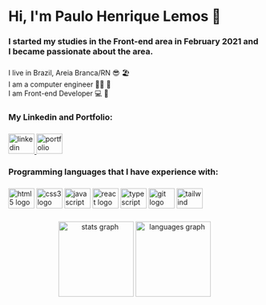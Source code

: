 <h1 align="left">Hi, I'm Paulo Henrique Lemos 👋</h1>

###

<h3 align="left">I started my studies in the Front-end area in February 2021 and I became passionate about the area.</h3>

###

<p align="left">I live in Brazil, Areia Branca/RN 😎 🏖️<br>I am a computer engineer 👨‍🎓 📘<br>I am Front-end Developer 💻 🚀</p>

###

<h3 align="left">My Linkedin and Portfolio:</h3>

###

<div align="left">
  <a href="https://www.linkedin.com/in/devphlemos" target="_blank" rel="noopener noreferrer" title="Linkedin">
    <img src="https://raw.githubusercontent.com/maurodesouza/profile-readme-generator/master/src/assets/icons/social/linkedin/default.svg" width="52" height="40" alt="linkedin logo"  />
  </a>
  <a href="https://paulohenriquelemos-portfolio.vercel.app" target="_blank" rel="noopener noreferrer" title="Portfolio">
    <img src="https://cdn.jsdelivr.net/gh/devicons/devicon/icons/devicon/devicon-original.svg" width="52" height="40" alt="portfolio logo"  />
  </a>
</div>

###

<h3 align="left">Programming languages that I have experience with:</h3>

###

<div align="left">
  <img src="https://cdn.jsdelivr.net/gh/devicons/devicon/icons/html5/html5-original.svg" height="40" width="52" alt="html5 logo" title="HTML5" />
  <img src="https://cdn.jsdelivr.net/gh/devicons/devicon/icons/css3/css3-original.svg" height="40" width="52" alt="css3 logo" title="CSS3" />
  <img src="https://cdn.jsdelivr.net/gh/devicons/devicon/icons/javascript/javascript-original.svg" height="40" width="52" alt="javascript logo" title="JavaScript" />
  <img src="https://cdn.jsdelivr.net/gh/devicons/devicon/icons/react/react-original.svg" height="40" width="52" alt="react logo" title="React" />
  <img src="https://cdn.jsdelivr.net/gh/devicons/devicon/icons/typescript/typescript-original.svg" height="40" width="52" alt="typescript logo" title="Typescript" />
  <img src="https://cdn.jsdelivr.net/gh/devicons/devicon/icons/git/git-original.svg" height="40" width="52" alt="git logo" title="Git" />
  <img src="https://upload.wikimedia.org/wikipedia/commons/d/d5/Tailwind_CSS_Logo.svg" height="40" width="52" alt="tailwind logo" title="Tailwind"  />
</div>

###

<div align="center">
  <img src="https://github-readme-stats.vercel.app/api?hide_title=false&hide_rank=false&show_icons=true&include_all_commits=true&count_private=true&disable_animations=false&theme=dracula&locale=en&hide_border=false&username=paulohenriquelemos" height="150" alt="stats graph"  />
  <img src="https://github-readme-stats.vercel.app/api/top-langs?locale=en&hide_title=false&layout=compact&card_width=320&langs_count=5&theme=dracula&hide_border=false&username=paulohenriquelemos" height="150" alt="languages graph"  />
</div>

<!-- ### -->

<!-- <img href="https://raw.githubusercontent.com/paulohenriquelemos/paulohenriquelemos/blob/output/snake.svg" alt="Snake animation" /> -->

<!-- ### -->
